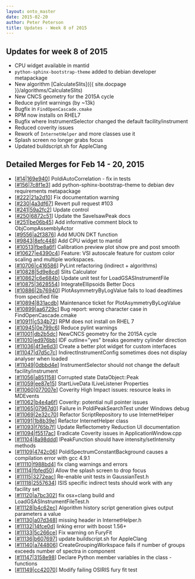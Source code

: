 ```yaml
---
layout: onto_master
date: 2015-02-20
author: Peter Peterson
title: Updates - Week 8 of 2015
---
```

Updates for week 8 of 2015
--------------------------
* CPU widget available in mantid
* `python-sphinx-bootstrap-theme` added to debian developer metapackage
* New algorithm [CalculateSlits]({{ site.docpage }}/algorithms/CalculateSlits)
* New CNCS geometry for the 2015A cycle
* Reduce pylint warnings (by ~13k)
* Bugfix in `FindOpenCascade.cmake`
* RPM now installs on RHEL7
* Bugfix where InstrumentSelector changed the default facility/instrument
* Reduced coverity issues
* Rework of `InternetHelper` and more classes use it
* Splash screen no longer grabs focus
* Updated buildscript.sh for AppleClang

Detailed Merges for Feb 14 - 20, 2015
-------------------------------------
* \[[#14](https://github.com/mantidproject/mantid/pull/14)\|[169e940](https://github.com/mantidproject/mantid/commit/169e940e10736f0557265c7095a621bc6ac43f14)\] PoldiAutoCorrelation - fix in tests
* \[[#156](https://github.com/mantidproject/mantid/pull/156)\|[7c8f1e3](https://github.com/mantidproject/mantid/commit/7c8f1e3d1cc3b0b593ea4207ae7de0cfd07ad915)\] add python-sphinx-bootstrap-theme to debian dev requirements metapackage
* \[[#222](https://github.com/mantidproject/mantid/pull/222)\|[21a2d10](https://github.com/mantidproject/mantid/commit/21a2d10620aad31834b79e2d4972043d40873cfe)\] Fix documentation warning
* \[[#230](https://github.com/mantidproject/mantid/pull/230)\|[4a3df67](https://github.com/mantidproject/mantid/commit/4a3df677f8d10c75b1a8342d15d15e2df7703437)\] Revert pull request #103
* \[[#241](https://github.com/mantidproject/mantid/pull/241)\|[59a2fc2](https://github.com/mantidproject/mantid/commit/59a2fc211dee9fe537a7a09b2c1d3d3f510e232b)\] Update control
* \[[#250](https://github.com/mantidproject/mantid/pull/250)\|[6872c51](https://github.com/mantidproject/mantid/commit/6872c51eaaef3f0cbb6b9f102ba684e8b2ed3302)\] Update the SaveIsawPeak docs
* \[[#251](https://github.com/mantidproject/mantid/pull/251)\|[be06b45](https://github.com/mantidproject/mantid/commit/be06b45b8946aaf347d66100fcfc043c683ae5f5)\] Add informative comment block to ObjCompAssemblyActor
* \[[#9556](http://trac.mantidproject.org/mantid/ticket/9556)\|[a2f3876](https://github.com/mantidproject/mantid/commit/a2f3876b2fe4119fd210e04fc3a604993a1dc3a0)\] Add MUON DKT function
* \[[#9843](http://trac.mantidproject.org/mantid/ticket/9843)\|[8efc448](https://github.com/mantidproject/mantid/commit/8efc44804a5bc9a95ac8952cb55c573569c4472b)\] Add CPU widget to mantid
* \[[#10513](http://trac.mantidproject.org/mantid/ticket/10513)\|[fbe8a6f](https://github.com/mantidproject/mantid/commit/fbe8a6f8dd16bd42ed10ce466f03bc1116fac3ed)\] Calibration preview plot show pre and post smooth
* \[[#10627](http://trac.mantidproject.org/mantid/ticket/10627)\|[e4390c4](https://github.com/mantidproject/mantid/commit/e4390c4db7bb818d29ffa40fc826560644304a11)\] Feature: VSI autoscale feature for custom color scaling and multiple workspaces.
* \[[#10706](http://trac.mantidproject.org/mantid/ticket/10706)\|[c416586](https://github.com/mantidproject/mantid/commit/c4165869c0ee098724bd0e999f5fe6e33b673476)\] PyLint refactoring (indirect + algorithms)
* \[[#10828](http://trac.mantidproject.org/mantid/ticket/10828)\|[5d9e8cd](https://github.com/mantidproject/mantid/commit/5d9e8cdbb89398d794f361295efb7c8d2ed9a64e)\] Slits Calculator
* \[[#10862](http://trac.mantidproject.org/mantid/ticket/10862)\|[c6e684b](https://github.com/mantidproject/mantid/commit/c6e684b79ef3563c1a0028b140b575909bd1b384)\] Update unit test for LoadGSASInstrumentFile
* \[[#10875](http://trac.mantidproject.org/mantid/ticket/10875)\|[3628554](https://github.com/mantidproject/mantid/commit/362855459b521741987362214cef3c4b2d79b53e)\] IntegrateEllipsoids Better Docs
* \[[#10886](http://trac.mantidproject.org/mantid/ticket/10886)\|[2b76940](https://github.com/mantidproject/mantid/commit/2b7694068eb9ad39c89b68185be2938439ffc325)\] PlotAsymmetryByLogValue fails to load deadtimes from specified file
* \[[#10894](http://trac.mantidproject.org/mantid/ticket/10894)\|[831acdb](https://github.com/mantidproject/mantid/commit/831acdb87c3cb184df3e3a1e08dfb45923fe3a07)\] Maintenance ticket for PlotAsymmetryByLogValue
* \[[#10899](http://trac.mantidproject.org/mantid/ticket/10899)\|[aa6729c](https://github.com/mantidproject/mantid/commit/aa6729c290f37379e34d84d5242bef0ab3e759a0)\] Bug report: wrong character case in FindOpenCascade.cmake
* \[[#10911](http://trac.mantidproject.org/mantid/ticket/10911)\|[c534b72](https://github.com/mantidproject/mantid/commit/c534b72702aea70b68d5b72b42ef47eff796c4b4)\] RPM does not install on RHEL 7
* \[[#10945](http://trac.mantidproject.org/mantid/ticket/10945)\|[0e799c6](https://github.com/mantidproject/mantid/commit/0e799c6e72bcfa6dabe36dc700fa82e6c3ba8ae1)\] Reduce pylint warnings
* \[[#11001](http://trac.mantidproject.org/mantid/ticket/11001)\|[db2b5dc](https://github.com/mantidproject/mantid/commit/db2b5dc1ae565feda25acda60257fd499e42301e)\] NewCNCS geometry for the 2015A cycle
* \[[#11010](http://trac.mantidproject.org/mantid/ticket/11010)\|[ed976bb](https://github.com/mantidproject/mantid/commit/ed976bbebc0376f847b0d8e7e4667c533991b72e)\] IDF outline="yes" breaks geometry cylinder direction
* \[[#11036](http://trac.mantidproject.org/mantid/ticket/11036)\|[4f3e6d3](https://github.com/mantidproject/mantid/commit/4f3e6d36e77247e9b88f0a6b849e38ac2b3dcf9e)\] Create a better plot widget for custom interfaces
* \[[#11047](http://trac.mantidproject.org/mantid/ticket/11047)\|[d7d5c7c](https://github.com/mantidproject/mantid/commit/d7d5c7cc87075573a1e171a3bc353bcb02e0f3af)\] IndirectInstrumentConfig sometimes does not display analyser when loaded
* \[[#11049](http://trac.mantidproject.org/mantid/ticket/11049)\|[0dbbd4e](https://github.com/mantidproject/mantid/commit/0dbbd4e27eb081b9c14dc0851a59fe6cc264fc64)\] InstrumentSelector should not change the default facility/instrument
* \[[#11056](http://trac.mantidproject.org/mantid/ticket/11056)\|[a851158](https://github.com/mantidproject/mantid/commit/a851158ba0b2f6e4f94d3074d5ce86833de3c46b)\] Corrupted state DataObject::Peak
* \[[#11059](http://trac.mantidproject.org/mantid/ticket/11059)\|[ee87e15](https://github.com/mantidproject/mantid/commit/ee87e1550d9ddff27878f77320001686ba323ba1)\] StartLiveData ILiveListener Properties
* \[[#11060](http://trac.mantidproject.org/mantid/ticket/11060)\|[077007e](https://github.com/mantidproject/mantid/commit/077007e8d334eca07de4d91e903fcce675d25b5d)\] Coverity High Impact issues: resource leaks in MDEvents
* \[[#11062](http://trac.mantidproject.org/mantid/ticket/11062)\|[b4e4a6f](https://github.com/mantidproject/mantid/commit/b4e4a6f034f31c4330436c7d0b33301b38b2689a)\] Coverity: potential null pointer issues
* \[[#11065](http://trac.mantidproject.org/mantid/ticket/11065)\|[07967d0](https://github.com/mantidproject/mantid/commit/07967d08a5b7a1607a164aa6710b8bf3bca67496)\] Failure in PoldiPeakSearchTest under Windows debug
* \[[#11069](http://trac.mantidproject.org/mantid/ticket/11069)\|[2e32c70](https://github.com/mantidproject/mantid/commit/2e32c70da403be00814c0355d7140e38143d3944)\] Refactor ScriptRepository to use InternetHelper
* \[[#11091](http://trac.mantidproject.org/mantid/ticket/11091)\|[1b8b39e](https://github.com/mantidproject/mantid/commit/1b8b39e69900de81b10ac208dc05d4156a24bf40)\] Refactor InternetHelper class
* \[[#11093](http://trac.mantidproject.org/mantid/ticket/11093)\|[f765b7f](https://github.com/mantidproject/mantid/commit/f765b7f1c5726ed897305b77542e2ba91ae63a4f)\] Update Reflectometry Reduction UI documentation
* \[[#11094](http://trac.mantidproject.org/mantid/ticket/11094)\|[f5517ac](https://github.com/mantidproject/mantid/commit/f5517ac9ed92f6bf2b231b402b64a01119ca41fd)\] Eradicate Coverity issues in ApplicationWindow.cpp
* \[[#11104](http://trac.mantidproject.org/mantid/ticket/11104)\|[8a98ddd](https://github.com/mantidproject/mantid/commit/8a98ddd08f4650ab89131936267ba3f4dd578318)\] IPeakFunction should have intensity/setIntensity methods
* \[[#11109](http://trac.mantidproject.org/mantid/ticket/11109)\|[4742c06](https://github.com/mantidproject/mantid/commit/4742c0682dc1ff5941afedcafdd8e99a9c0b3029)\] PoldiSpectrumConstantBackground causes a compilation error with gcc 4.9.1
* \[[#11110](http://trac.mantidproject.org/mantid/ticket/11110)\|[f988bd4](https://github.com/mantidproject/mantid/commit/f988bd4cac731a239969cebe8248e9052f1969b9)\] fix clang warnings and errors
* \[[#11114](http://trac.mantidproject.org/mantid/ticket/11114)\|[fbfed50](https://github.com/mantidproject/mantid/commit/fbfed507be75ddd46cc644477af6898d14a92e26)\] Allow the splash screen to drop focus
* \[[#11115](http://trac.mantidproject.org/mantid/ticket/11115)\|[3272eac](https://github.com/mantidproject/mantid/commit/3272eacd19a016e3815b04f3141e72ba905651a4)\] Re-enable unit tests in GaussianTest.h
* \[[#11118](http://trac.mantidproject.org/mantid/ticket/11118)\|[2557634](https://github.com/mantidproject/mantid/commit/2557634962bf3a3a9fc53dd71e83e5dcd8b2319b)\] ISIS specific indirect tests should work with any facility set
* \[[#11120](http://trac.mantidproject.org/mantid/ticket/11120)\|[a7bc302](https://github.com/mantidproject/mantid/commit/a7bc302e7f90e0b0e0d315b93351cdbcf2d02fdb)\] fix osx+clang build and LoadGSASInstrumentFileTest.h
* \[[#11128](http://trac.mantidproject.org/mantid/ticket/11128)\|[b4c62ec](https://github.com/mantidproject/mantid/commit/b4c62ec14f73195ef15b71984db2f1d5e8485fbf)\] Algorithm history script generation gives output parameters a value
* \[[#11130](http://trac.mantidproject.org/mantid/ticket/11130)\|[a07d348](https://github.com/mantidproject/mantid/commit/a07d348ae98041f02c868488197cab350e0c9b9a)\] missing header in InternetHelper.h
* \[[#11132](http://trac.mantidproject.org/mantid/ticket/11132)\|[14fce0d](https://github.com/mantidproject/mantid/commit/14fce0d4bdbbdef9eb060bd6d71054be19e30194)\] linking error with boost 1.56+
* \[[#11133](http://trac.mantidproject.org/mantid/ticket/11133)\|[5c266ce](https://github.com/mantidproject/mantid/commit/5c266ce84915c003ce1bbefcabf65f4ba1449bf8)\] Fix warning on FuryFit
* \[[#11136](http://trac.mantidproject.org/mantid/ticket/11136)\|[b607697](https://github.com/mantidproject/mantid/commit/b6076970554a85db1d7191b46123d087812b04dd)\] update buildscript.sh for AppleClang
* \[[#11140](http://trac.mantidproject.org/mantid/ticket/11140)\|[a744806](https://github.com/mantidproject/mantid/commit/a74480639470b7b3cf0d1ac12fc4a9262ca7b866)\] CreateGroupingWorkspace fails if number of groups exceeds number of spectra in component
* \[[#11147](http://trac.mantidproject.org/mantid/ticket/11147)\|[3158e98](https://github.com/mantidproject/mantid/commit/3158e986dfc7f39c2eaefc0c50e2f7a067b6d790)\] Declare Python member variables in the class - functions
* \[[#11149](http://trac.mantidproject.org/mantid/ticket/11149)\|[cc42070](https://github.com/mantidproject/mantid/commit/cc42070fff115f3357c641546e656d20cc22c76f)\] Modify failing OSIRIS fury fit test
